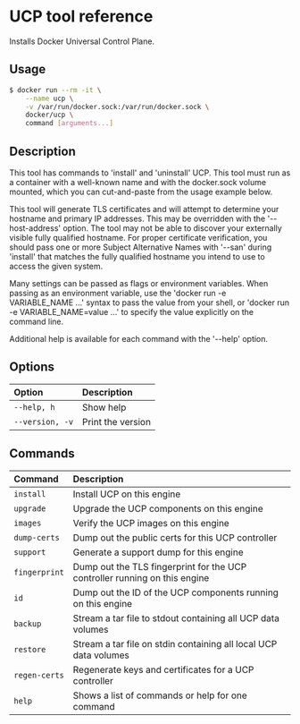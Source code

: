 <!--[metadata]>
+++
title = "UCP tool reference"
description = "Installs Docker Universal Control Plane."
keywords= ["docker, ucp, install"]
[menu.main]
parent = "mn_ucp_installation"
identifier = "ucp_ref"
weight=100
+++
<![end-metadata]-->

# UCP tool reference

Installs Docker Universal Control Plane.

## Usage

```bash
$ docker run --rm -it \
    --name ucp \
    -v /var/run/docker.sock:/var/run/docker.sock \
    docker/ucp \
    command [arguments...]
```

## Description

This tool has commands to 'install' and 'uninstall' UCP.
This tool must run as a container with a well-known name and with the
docker.sock volume mounted, which you can cut-and-paste from the usage
example below.

This tool will generate TLS certificates and will attempt to determine
your hostname and primary IP addresses.  This may be overridden with the
'--host-address' option.  The tool may not be able to discover your
externally visible fully qualified hostname.  For proper certificate
verification, you should pass one or more Subject Alternative Names with
'--san' during 'install' that matches the fully qualified hostname you
intend to use to access the given system.

Many settings can be passed as flags or environment variables. When passing as
an environment variable, use the 'docker run -e VARIABLE_NAME ...' syntax to
pass the value from your shell, or 'docker run -e VARIABLE_NAME=value ...' to
specify the value explicitly on the command line.

Additional help is available for each command with the '--help' option.

## Options

| Option          | Description       |
|:----------------|:------------------|
| `--help, h`     | Show help         |
| `--version, -v` | Print the version |

## Commands

| Command       | Description                                                                |
|:--------------|:---------------------------------------------------------------------------|
| `install`     | Install UCP on this engine                                                 |
| `upgrade`     | Upgrade the UCP components on this engine                                  |
| `images`      | Verify the UCP images on this engine                                       |
| `dump-certs`  | Dump out the public certs for this UCP controller                          |
| `support`     | Generate a support dump for this engine                                    |
| `fingerprint` | Dump out the TLS fingerprint for the UCP controller running on this engine |
| `id`          | Dump out the ID of the UCP components running on this engine               |
| `backup`      | Stream a tar file to stdout containing all UCP data volumes                |
| `restore`     | Stream a tar file on stdin containing all local UCP data volumes           |
| `regen-certs` | Regenerate keys and certificates for a UCP controller                      |
| `help`        | Shows a list of commands or help for one command                           |
